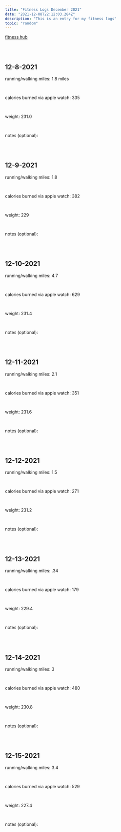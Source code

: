 ```yaml
---
title: "Fitness Logs December 2021"
date: "2021-12-08T22:12:03.284Z"
description: "This is an entry for my fitness logs"
topic: "random"
---
```


[fitness hub](https://bpp.dev/articles/random/fitness-hub)

<br>
<br>

## 12-8-2021

running/walking miles: 1.8 miles

<br>

calories burned via apple watch: 335

<br>

weight: 231.0

<br>

notes (optional):

<br>

<br>

## 12-9-2021

running/walking miles: 1.8

<br>

calories burned via apple watch: 382

<br>

weight: 229

<br>

notes (optional):

<br>

<br>

## 12-10-2021

running/walking miles: 4.7

<br>

calories burned via apple watch: 629

<br>

weight: 231.4

<br>

notes (optional):

<br>

<br>

## 12-11-2021

running/walking miles: 2.1

<br>

calories burned via apple watch: 351

<br>

weight: 231.6

<br>

notes (optional):

<br>

<br>

## 12-12-2021

running/walking miles: 1.5

<br>

calories burned via apple watch: 271

<br>

weight: 231.2

<br>

notes (optional):

<br>

<br>

## 12-13-2021

running/walking miles: .34

<br>

calories burned via apple watch: 179

<br>

weight: 229.4

<br>

notes (optional):

<br>

<br>

## 12-14-2021

running/walking miles: 3

<br>

calories burned via apple watch: 480

<br>

weight: 230.8

<br>

notes (optional):

<br>

<br>

## 12-15-2021

running/walking miles: 3.4

<br>

calories burned via apple watch: 529

<br>

weight: 227.4

<br>

notes (optional):

<br>

<br>
